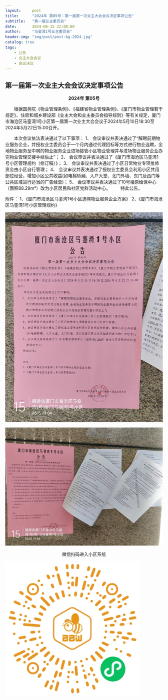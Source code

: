 ```yaml
---
layout:     post
title:      "2024年 第05号：第一届第一次业主大会会议决定事项公告"
subtitle:   "第一届业主委员会"
date:       2024-06-15 22:00:00
author:     "马銮湾1号业主委员会"
header-img: "img/post/post-bg-2024.jpg"
catalog: true
tags:
    - 公告
    - 业主大会会议
    - 会议决议
---
```




## 第一届第一次业主大会会议决定事项公告

<center><strong>2024年 第05号</strong></center>

&emsp;&emsp;根据国务院《物业管理条例》、《福建省物业管理条例》、《厦门市物业管理若干规定》、住房和城乡建设部《业主大会和业主委员会指导规则》等有关规定，厦门市海沧区马銮湾1号小区第一届第一次业主大会会议于2024年5月10日18:30至2024年5月22日15:00召开。

&emsp;&emsp;本次会议依法表决通过了以下事项：
1、	会议审议并表决通过了“解聘前期物业服务企业，并授权业主委员会于一个月内通过代理招标等方式进行物业选聘，金地物业服务至中聘的物业服务企业进场接管小区物业管理并与进场物业服务企业办完物业管理交接手续后止”；
2、	会议审议并表决通过了《厦门市海沧区马銮湾1号小区管理规约（修订稿）》；
3、	会议审议并表决通过了小区日常物业专项维修资金由小区自行管理；
4、	会议审议并表决通过了授权业主委员会利用小区共用部位经营，增加小区公共收益(如电梯轿厢、入户大堂、北门外墙、东门及西门等公共区域进行适当的广告经营)；
5、	会议审议并表决通过了10号楼原维保中心（面积88.29m²）改为小区居民和社区党群活动中心。
&emsp;&emsp;特此公告。

附件：
1、《厦门市海沧区马銮湾1号小区选聘物业服务企业方案》
2、《厦门市海沧区马銮湾1号小区管理规约》



![](\img\in-post\2024-6-15-公告实景.jpg)

![](\img\in-post\2024-6-15-公告全景.jpg)

<center>微信扫码进入小区系统</center>

![](\img\in-post\蜂窝智家.jpg)
